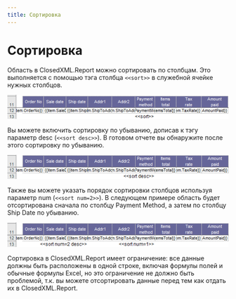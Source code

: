 ```yaml
---
title: Сортировка
---
```


# Сортировка

Область в ClosedXML.Report можно сортировать по столбцам. Это выполняется с помощью тэга столбца `<<sort>>` в служебной ячейке нужных столбцов. 

![tlists1_sort](../../images/sorting-01.png)

Вы можете включить сортировку по убыванию, дописав к тэгу параметр desc (`<<sort desc>>`). В готовом отчете вы обнаружите после этого сортировку по убыванию. 

![tlists1_sort_desc](../../images/sorting-02.png)

Также вы можете указать порядок сортировки столбцов используя параметр num (`<<sort num=2>>`). В следующем примере область будет отсортирована сначала по столбцу Payment Method, а затем по столбцу Ship Date по убыванию.

![tlists1_sort_num xlsx](../../images/sorting-03.png)

Сортировка в ClosedXML.Report имеет ограничение: все данные должны быть расположены в одной строке, включая формулы полей и обычные формулы Excel, но это ограничение не должно быть проблемой, т.к. вы можете отсортировать данные перед тем как отдать их в ClosedXML.Report.
